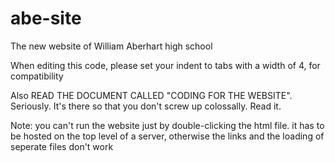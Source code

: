 abe-site
========

The new website of William Aberhart high school

When editing this code, please set your indent to tabs with a width of 4, for compatibility

Also READ THE DOCUMENT CALLED "CODING FOR THE WEBSITE". Seriously. It's there so that you don't screw up colossally. Read it.

Note: you can't run the website just by double-clicking the html file. it has to be hosted on the top level of a server,
otherwise the links and the loading of seperate files don't work

